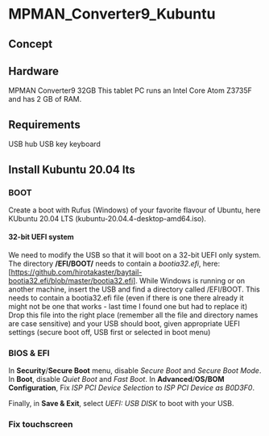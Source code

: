 # MPMAN_Converter9_Kubuntu

## Concept

## Hardware
MPMAN Converter9 32GB
This tablet PC runs an Intel Core Atom Z3735F and has 2 GB of RAM.

## Requirements
USB hub
USB key
keyboard

## Install Kubuntu 20.04 lts

### BOOT
Create a boot with Rufus (Windows) of your favorite flavour of Ubuntu, here KUbuntu 20.04 LTS (kubuntu-20.04.4-desktop-amd64.iso).

#### 32-bit UEFI system
We need to modify the USB so that it will boot on a 32-bit UEFI only system.
The directory **/EFI/BOOT/** needs to contain a *bootia32.efi*, here: [https://github.com/hirotakaster/baytail-bootia32.efi/blob/master/bootia32.efi].
While Windows is running or on another machine, insert the USB and find a directory called /EFI/BOOT. This needs to contain a bootia32.efi file (even if there is one there already it might not be one that works - last time I found one but had to replace it)
Drop this file into the right place (remember all the file and directory names are case sensitive) and your USB should boot, given appropriate UEFI settings (secure boot off, USB first or selected in boot menu)


### BIOS & EFI
In **Security**/**Secure Boot** menu, disable *Secure Boot* and *Secure Boot Mode*.
In **Boot**, disable *Quiet Boot* and *Fast Boot*.
In **Advanced**/**OS/BOM Configuration**, Fix *ISP PCI Device Selection* to *ISP PCI Device as B0D3F0*.

Finally, in **Save & Exit**, select *UEFI: USB DISK* to boot with your USB.

### Fix touchscreen
